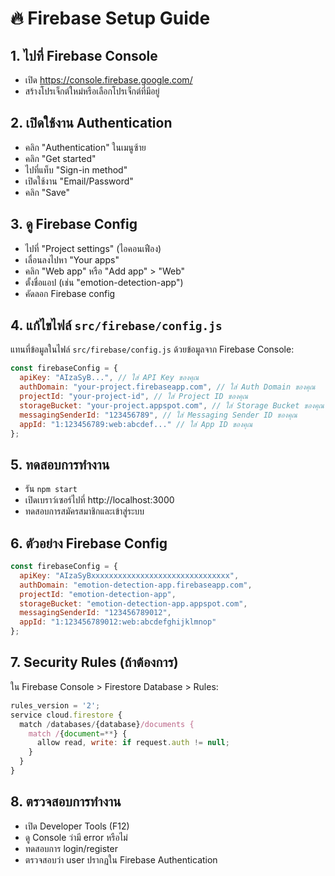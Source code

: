 # 🔥 Firebase Setup Guide

## 1. ไปที่ Firebase Console
- เปิด https://console.firebase.google.com/
- สร้างโปรเจ็กต์ใหม่หรือเลือกโปรเจ็กต์ที่มีอยู่

## 2. เปิดใช้งาน Authentication
- คลิก "Authentication" ในเมนูซ้าย
- คลิก "Get started"
- ไปที่แท็บ "Sign-in method"
- เปิดใช้งาน "Email/Password"
- คลิก "Save"

## 3. ดู Firebase Config
- ไปที่ "Project settings" (ไอคอนเฟือง)
- เลื่อนลงไปหา "Your apps"
- คลิก "Web app" หรือ "Add app" > "Web"
- ตั้งชื่อแอป (เช่น "emotion-detection-app")
- คัดลอก Firebase config

## 4. แก้ไขไฟล์ `src/firebase/config.js`

แทนที่ข้อมูลในไฟล์ `src/firebase/config.js` ด้วยข้อมูลจาก Firebase Console:

```javascript
const firebaseConfig = {
  apiKey: "AIzaSyB...", // ใส่ API Key ของคุณ
  authDomain: "your-project.firebaseapp.com", // ใส่ Auth Domain ของคุณ
  projectId: "your-project-id", // ใส่ Project ID ของคุณ
  storageBucket: "your-project.appspot.com", // ใส่ Storage Bucket ของคุณ
  messagingSenderId: "123456789", // ใส่ Messaging Sender ID ของคุณ
  appId: "1:123456789:web:abcdef..." // ใส่ App ID ของคุณ
};
```

## 5. ทดสอบการทำงาน
- รัน `npm start`
- เปิดเบราว์เซอร์ไปที่ http://localhost:3000
- ทดสอบการสมัครสมาชิกและเข้าสู่ระบบ

## 6. ตัวอย่าง Firebase Config
```javascript
const firebaseConfig = {
  apiKey: "AIzaSyBxxxxxxxxxxxxxxxxxxxxxxxxxxxxxxx",
  authDomain: "emotion-detection-app.firebaseapp.com",
  projectId: "emotion-detection-app",
  storageBucket: "emotion-detection-app.appspot.com",
  messagingSenderId: "123456789012",
  appId: "1:123456789012:web:abcdefghijklmnop"
};
```

## 7. Security Rules (ถ้าต้องการ)
ใน Firebase Console > Firestore Database > Rules:
```javascript
rules_version = '2';
service cloud.firestore {
  match /databases/{database}/documents {
    match /{document=**} {
      allow read, write: if request.auth != null;
    }
  }
}
```

## 8. ตรวจสอบการทำงาน
- เปิด Developer Tools (F12)
- ดู Console ว่ามี error หรือไม่
- ทดสอบการ login/register
- ตรวจสอบว่า user ปรากฏใน Firebase Authentication
